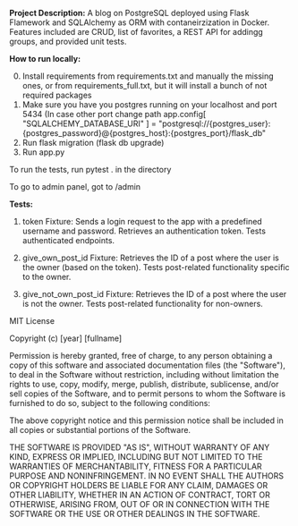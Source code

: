 **Project Description:** A blog on PostgreSQL deployed using Flask Flamework and SQLAlchemy as ORM with contaneirzization in Docker. Features included are CRUD, list of favorites, a REST API for addingg groups, and provided unit tests. 

**How to run locally:**

0. Install requirements from requirements.txt and manually the missing ones, or from requirements_full.txt, but it will install a bunch of not required packages
1. Make sure you have you postgres running on your localhost and port 5434 (In case other port change path
   app.config[
   "SQLALCHEMY_DATABASE_URI"
   ] = "postgresql://{postgres_user}:{postgres_password}@{postgres_host}:{postgres_port}/flask_db"
2. Run flask migration (flask db upgrade)
3. Run app.py

To run the tests, run pytest . in the directory

To go to admin panel, got to /admin

**Tests:**

1. token Fixture:
Sends a login request to the app with a predefined username and password.
Retrieves an authentication token.
Tests authenticated endpoints.

2. give_own_post_id Fixture:
Retrieves the ID of a post where the user is the owner (based on the token).
Tests post-related functionality specific to the owner.

3. give_not_own_post_id Fixture:
Retrieves the ID of a post where the user is not the owner.
Tests post-related functionality for non-owners.


MIT License

Copyright (c) [year] [fullname]

Permission is hereby granted, free of charge, to any person obtaining a copy
of this software and associated documentation files (the "Software"), to deal
in the Software without restriction, including without limitation the rights
to use, copy, modify, merge, publish, distribute, sublicense, and/or sell
copies of the Software, and to permit persons to whom the Software is
furnished to do so, subject to the following conditions:

The above copyright notice and this permission notice shall be included in all
copies or substantial portions of the Software.

THE SOFTWARE IS PROVIDED "AS IS", WITHOUT WARRANTY OF ANY KIND, EXPRESS OR
IMPLIED, INCLUDING BUT NOT LIMITED TO THE WARRANTIES OF MERCHANTABILITY,
FITNESS FOR A PARTICULAR PURPOSE AND NONINFRINGEMENT. IN NO EVENT SHALL THE
AUTHORS OR COPYRIGHT HOLDERS BE LIABLE FOR ANY CLAIM, DAMAGES OR OTHER
LIABILITY, WHETHER IN AN ACTION OF CONTRACT, TORT OR OTHERWISE, ARISING FROM,
OUT OF OR IN CONNECTION WITH THE SOFTWARE OR THE USE OR OTHER DEALINGS IN THE
SOFTWARE.
